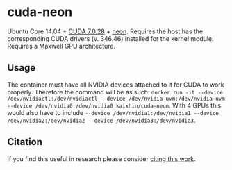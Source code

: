cuda-neon
=========
Ubuntu Core 14.04 + [CUDA 7.0.28](http://www.nvidia.com/object/cuda_home_new.html) + [neon](http://neon.nervanasys.com/).
Requires the host has the corresponding CUDA drivers (v. 346.46) installed for the kernel module.
Requires a Maxwell GPU architecture.

Usage
-----
The container must have all NVIDIA devices attached to it for CUDA to work properly.
Therefore the command will be as such: `docker run -it --device /dev/nvidiactl:/dev/nvidiactl --device /dev/nvidia-uvm:/dev/nvidia-uvm --device /dev/nvidia0:/dev/nvidia0 kaixhin/cuda-neon`.
With 4 GPUs this would also have to include `--device /dev/nvidia1:/dev/nvidia1 --device /dev/nvidia2:/dev/nvidia2 --device /dev/nvidia3:/dev/nvidia3`.

Citation
--------
If you find this useful in research please consider [citing this work](https://github.com/Kaixhin/dockerfiles/blob/master/CITATION.md).
